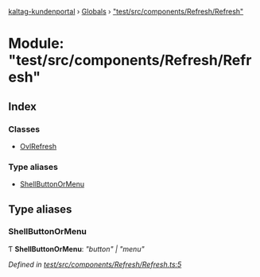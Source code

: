 [kaltag-kundenportal](../README.md) › [Globals](../globals.md) › ["test/src/components/Refresh/Refresh"](_test_src_components_refresh_refresh_.md)

# Module: "test/src/components/Refresh/Refresh"

## Index

### Classes

* [OvlRefresh](../classes/_test_src_components_refresh_refresh_.ovlrefresh.md)

### Type aliases

* [ShellButtonOrMenu](_test_src_components_refresh_refresh_.md#shellbuttonormenu)

## Type aliases

###  ShellButtonOrMenu

Ƭ **ShellButtonOrMenu**: *"button" | "menu"*

*Defined in [test/src/components/Refresh/Refresh.ts:5](https://github.com/fopsdev/ovl/blob/f9b6194/test/src/components/Refresh/Refresh.ts#L5)*
